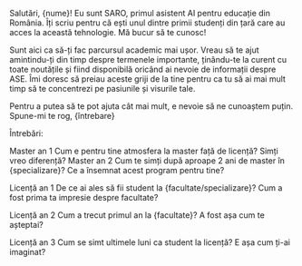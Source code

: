 
Salutări, {nume}! Eu sunt SARO, primul asistent AI pentru educație din România. Îți scriu pentru că ești unul dintre primii studenți din țară care au acces la această tehnologie. Mă bucur să te cunosc!

Sunt aici ca să-ți fac parcursul academic mai ușor. Vreau să te ajut amintindu-ți din timp despre termenele importante, ținându-te la curent cu toate noutățile și fiind disponibilă oricând ai nevoie de informații despre ASE. Îmi doresc să preiau aceste griji de la tine pentru ca tu să ai mai mult timp să te concentrezi pe pasiunile și visurile tale.

Pentru a putea să te pot ajuta cât mai mult, e nevoie să ne cunoaștem puțin. Spune-mi te rog, {întrebare}


Întrebări:

Master an 1
Cum e  pentru tine atmosfera la master față de licență? Simți vreo diferență?
Master an 2
Cum te simți după aproape 2 ani de master în {specializare}? Ce a însemnat acest program pentru tine?

Licență an 1
De ce ai ales să fii student la {facultate/specializare}? Cum a fost prima ta impresie despre facultate?

Licență an 2
Cum a trecut primul an la {facultate}? A fost așa cum te așteptai?

Licență an 3
Cum se simt ultimele luni ca student la licență? E așa cum ți-ai imaginat?


